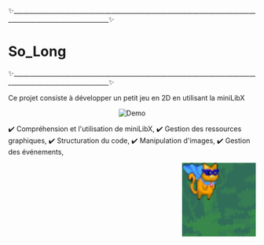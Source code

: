 ✨_____________________________________________________________________________________________________________✨ 
# So_Long
✨_____________________________________________________________________________________________________________✨ 
    
Ce projet consiste à développer un petit jeu en 2D en utilisant la miniLibX

<p align="center">
  <img src="so_long/assets/.gif/So_l_oS.gif" alt="Demo" width="300"/>
</p>


✔️ Compréhension et l'utilisation de miniLibX, 
✔️ Gestion des ressources graphiques, 
✔️ Structuration du code, 
✔️ Manipulation d'images,
✔️ Gestion des événements,


<p align="right">
  <img src="so_long/assets/player/p.png" alt="Super-Cat-Player" width="150"/>
</p>
